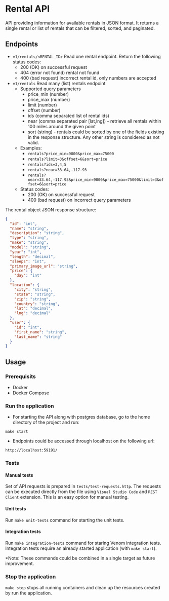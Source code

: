 # Rental API

API providing information for available rentals in JSON format. It returns a single rental or list of rentals that can be filtered, sorted, and paginated.

## Endpoints

- `v1/rentals/<RENTAL_ID>` Read one rental endpoint. Return the following status codes:
    - 200 (OK) on successful request
    - 404 (error not found) rental not found
    - 400 (bad request) incorrect rental id, only numbers are accepted
- `v1/rentals` Read many (list) rentals endpoint
    - Supported query parameters
        - price_min (number)
        - price_max (number)
        - limit (number)
        - offset (number)
        - ids (comma separated list of rental ids)
        - near (comma separated pair [lat,lng]) - retrieve all rentals within 100 miles around the given point
        - sort (string) - rentals could be sorted by one of the fields existing in the response structure. Any other string is considered as not valid. 
    - Examples:
        - `rentals?price_min=9000&price_max=75000`
        - `rentals?limit=3&offset=6&sort=price`
        - `rentals?ids=3,4,5`
        - `rentals?near=33.64,-117.93`
        - `rentals?near=33.64,-117.93&price_min=9000&price_max=75000&limit=3&offset=6&sort=price`
    - Status codes:
        - 200 (OK) on successful request
        - 400 (bad request) on incorrect query parameters

The rental object JSON response structure:
```json
{
  "id": "int",
  "name": "string",
  "description": "string",
  "type": "string",
  "make": "string",
  "model": "string",
  "year": "int",
  "length": "decimal",
  "sleeps": "int",
  "primary_image_url": "string",
  "price": {
    "day": "int"
  },
  "location": {
    "city": "string",
    "state": "string",
    "zip": "string",
    "country": "string",
    "lat": "decimal",
    "lng": "decimal"
  },
  "user": {
    "id": "int",
    "first_name": "string",
    "last_name": "string"
  }
}
```

## Usage
### Prerequisits
- Docker
- Docker Compose

### Run the application
- For starting the API along with postgres database, go to the home directory of the project and run:
```
make start
``` 
- Endpoints could be accessed through localhost on the following url:
```
http://localhost:59191/
```

### Tests

#### Manual tests 
Set of API requests is prepared in `tests/test-requests.http`. The requests can be executed directly from the file using `Visual Studio Code` and `REST Client` extension. This is an easy option for manual testing.

#### Unit tests
Run `make unit-tests` command for starting the unit tests.

#### Integration tests
Run `make integration-tests` command for staring Venom integration tests. Integration tests require an already started application (with `make start`).

*Note: These commands could be combined in a single target as future improvement.


### Stop the application
`make stop` stops all running containers and clean up the resources created by run the application.
